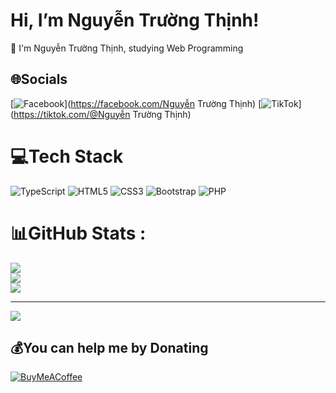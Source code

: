 # Hi, I’m Nguyễn Trường Thịnh! 
👨 I'm Nguyễn Trường Thịnh, studying Web Programming


## 🌐Socials
[![Facebook](https://img.shields.io/badge/Facebook-%231877F2.svg?logo=Facebook&logoColor=white)](https://facebook.com/Nguyễn Trường Thịnh) [![TikTok](https://img.shields.io/badge/TikTok-%23000000.svg?logo=TikTok&logoColor=white)](https://tiktok.com/@Nguyễn Trường Thịnh) 

# 💻Tech Stack
![TypeScript](https://img.shields.io/badge/typescript-%23007ACC.svg?style=for-the-badge&logo=typescript&logoColor=white) ![HTML5](https://img.shields.io/badge/html5-%23E34F26.svg?style=for-the-badge&logo=html5&logoColor=white) ![CSS3](https://img.shields.io/badge/css3-%231572B6.svg?style=for-the-badge&logo=css3&logoColor=white) ![Bootstrap](https://img.shields.io/badge/bootstrap-%23563D7C.svg?style=for-the-badge&logo=bootstrap&logoColor=white) ![PHP](https://img.shields.io/badge/php-%23777BB4.svg?style=for-the-badge&logo=php&logoColor=white)
# 📊GitHub Stats :
![](https://github-readme-stats.vercel.app/api?username=Thinhnt19&theme=monokai&hide_border=true&include_all_commits=false&count_private=true)<br/>
![](https://github-readme-streak-stats.herokuapp.com/?user=Thinhnt19&theme=monokai&hide_border=true)<br/>
![](https://github-readme-stats.vercel.app/api/top-langs/?username=Thinhnt19&theme=monokai&hide_border=true&include_all_commits=false&count_private=true&layout=compact)

---
[![](https://visitcount.itsvg.in/api?id=Thinhnt19&icon=8&color=1)](https://visitcount.itsvg.in)

  ## 💰You can help me by Donating
  [![BuyMeACoffee](https://img.shields.io/badge/Buy%20Me%20a%20Coffee-ffdd00?style=for-the-badge&logo=buy-me-a-coffee&logoColor=black)](https://buymeacoffee.com/12003686868) 

  <!-- Proudly created with GPRM ( https://gprm.itsvg.in ) -->
  

<!--
**Thinhnt19/Thinhnt19** is a ✨ _special_ ✨ repository because its `README.md` (this file) appears on your GitHub profile.

Here are some ideas to get you started:

# Hi, I’m Nguyễn Trường Thịnh! 
👨 I'm Nguyễn Trường Thịnh, studying Web Programming

```typescript
class Thinhnt {
  constructor() {
    this.class = 17303;
    this.age = '2003';
   
  }
}
```
-->

